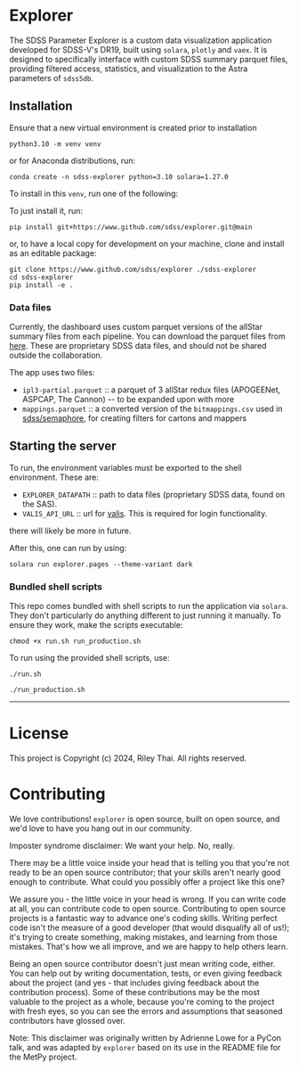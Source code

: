 # Explorer

The SDSS Parameter Explorer is a custom data visualization application developed for SDSS-V's DR19, built using `solara`, `plotly` and `vaex`. It is designed to specifically interface with custom SDSS summary parquet files, providing filtered access, statistics, and visualization to the Astra parameters of `sdss5db`.

## Installation

Ensure that a new virtual environment is created prior to installation
```
python3.10 -m venv venv
```
or for Anaconda distributions, run:
```
conda create -n sdss-explorer python=3.10 solara=1.27.0
```

To install in this `venv`, run one of the following:

To just install it, run:
```
pip install git+https://www.github.com/sdss/explorer.git@main
```
or, to have a local copy for development on your machine, clone and install as an editable package:
```
git clone https://www.github.com/sdss/explorer ./sdss-explorer
cd sdss-explorer
pip install -e .
```

### Data files
Currently, the dashboard uses custom parquet versions of the allStar summary files from each pipeline. You can download the parquet files from [here](https://data.sdss5.org/sas/sdsswork/users/u6054929/). These are proprietary SDSS data files, and should not be shared outside the collaboration.

The app uses two files:
- `ipl3-partial.parquet` :: a parquet of 3 allStar redux files (APOGEENet, ASPCAP, The Cannon) -- to be expanded upon with more
- `mappings.parquet` :: a converted version of the `bitmappings.csv` used in [sdss/semaphore](https://github.com/sdss/semaphore), for creating filters for cartons and mappers

## Starting the server
To run, the environment variables must be exported to the shell environment. These are:

 - `EXPLORER_DATAPATH` :: path to data files (proprietary SDSS data, found on the SAS).
 - `VALIS_API_URL` :: url for [valis](https://www.github.com/sdss/valis). This is required for login functionality.

there will likely be more in future.

After this, one can run by using:
```
solara run explorer.pages --theme-variant dark
```

### Bundled shell scripts
This repo comes bundled with shell scripts to run the application via `solara`. They don't particularly do anything different to just running it manually. To ensure they work, make the scripts executable:
```
chmod +x run.sh run_production.sh
```

To run using the provided shell scripts, use:
```
./run.sh
```

```
./run_production.sh
```


---
# License
This project is Copyright (c) 2024, Riley Thai. All rights reserved.

# Contributing
We love contributions! `explorer` is open source, built on open source, and we'd love to have you hang out in our community.

Imposter syndrome disclaimer: We want your help. No, really.

There may be a little voice inside your head that is telling you that you're not ready to be an open source contributor; that your skills aren't nearly good enough to contribute. What could you possibly offer a project like this one?

We assure you - the little voice in your head is wrong. If you can write code at all, you can contribute code to open source. Contributing to open source projects is a fantastic way to advance one's coding skills. Writing perfect code isn't the measure of a good developer (that would disqualify all of us!); it's trying to create something, making mistakes, and learning from those mistakes. That's how we all improve, and we are happy to help others learn.

Being an open source contributor doesn't just mean writing code, either. You can help out by writing documentation, tests, or even giving feedback about the project (and yes - that includes giving feedback about the contribution process). Some of these contributions may be the most valuable to the project as a whole, because you're coming to the project with fresh eyes, so you can see the errors and assumptions that seasoned contributors have glossed over.

Note: This disclaimer was originally written by Adrienne Lowe for a PyCon talk, and was adapted by `explorer` based on its use in the README file for the MetPy project.
